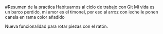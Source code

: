 #Resumen de la practica
Habituarnos al ciclo de trabajo con Git
Mi vida es un barco perdido, mi amor es el timonel, por eso al arroz con leche le ponen canela en rama
color añadido

Nueva funcionalidad para rotar piezas con el ratón.